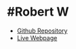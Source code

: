 # #Robert W

- [Github Repository](https://github.com/Pixelldude/Final-Project-RW)
- [Live Webpage](https://pixelldude.github.io/Final-Project-RW/)

